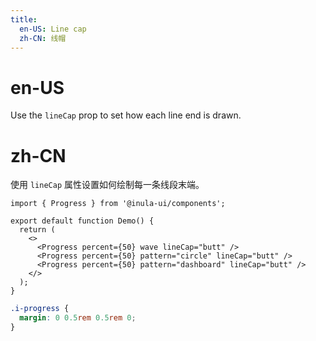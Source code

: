 ```yaml
---
title:
  en-US: Line cap
  zh-CN: 线帽
---
```


# en-US

Use the `lineCap` prop to set how each line end is drawn.

# zh-CN

使用 `lineCap` 属性设置如何绘制每一条线段末端。

```tsx
import { Progress } from '@inula-ui/components';

export default function Demo() {
  return (
    <>
      <Progress percent={50} wave lineCap="butt" />
      <Progress percent={50} pattern="circle" lineCap="butt" />
      <Progress percent={50} pattern="dashboard" lineCap="butt" />
    </>
  );
}
```

```scss
.i-progress {
  margin: 0 0.5rem 0.5rem 0;
}
```
